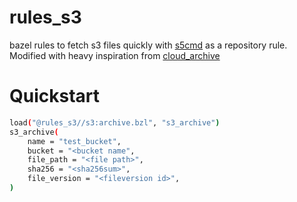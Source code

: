 # rules_s3

bazel rules to fetch s3 files quickly with [s5cmd](https://github.com/peak/s5cmd) as a repository rule. Modified with heavy inspiration from [cloud_archive](https://github.com/1e100/cloud_archive)


# Quickstart
```bash
load("@rules_s3//s3:archive.bzl", "s3_archive")
s3_archive(
    name = "test_bucket",
    bucket = "<bucket name",
    file_path = "<file path>",
    sha256 = "<sha256sum>",
    file_version = "<fileversion id>",
)
```